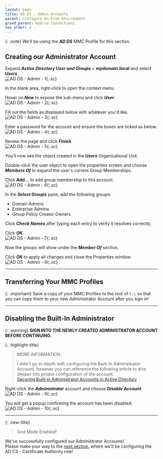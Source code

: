 ```yaml
---
layout: page
title: AD DS - Admin Accounts
parent: Configure On-Prem Environment
grand_parent: Hybrid Connections
nav_order: 3
---
```




{: .note}
We'll be using the ***AD DS*** MMC Profile for this section.  


## Creating our Administrator Account


Expand ***Active Directory User and Groups*** > ***mydomain.local*** and select ***Users***.  
![](/assets/images/projects/project01/configure-on-prem/AD/admin-account-1.png "AD DS - Admin - 1"){:.sc}  

In the blank area, right-click to open the context menu.  

Hover on ***New*** to expose the sub-menu and click ***User***.  
![](/assets/images/projects/project01/configure-on-prem/AD/admin-account-2.png "AD DS - Admin - 2"){:.sc}  

Fill out the fields as displayed below with whatever you'd like.  
![](/assets/images/projects/project01/configure-on-prem/AD/admin-account-3.png "AD DS - Admin - 3"){:.sc}  

Enter a password for the account and ensure the boxes are ticked as below.  
![](/assets/images/projects/project01/configure-on-prem/AD/admin-account-4.png "AD DS - Admin - 4"){:.sc}  

Review the page and click ***Finish***.  
![](/assets/images/projects/project01/configure-on-prem/AD/admin-account-5.png "AD DS - Admin - 5"){:.sc}  

You'll now see the object created in the ***Users*** Organizational Unit.  

Double-click the user object to open the properties screen and choose ***Members Of*** to expand the user's current Group Memberships.  

Click ***Add...*** to add group membership to this account.  
![](/assets/images/projects/project01/configure-on-prem/AD/admin-account-6.png "AD DS - Admin - 6"){:.sc}  

In the ***Select Groups*** pane, add the following groups:  
- Domain Admins  
- Enterprise Admins  
- Group Policy Creator Owners  

Click ***Check Names*** after typing each entry to verify it resolves correctly.  

Click ***OK***.  
![](/assets/images/projects/project01/configure-on-prem/AD/admin-account-7.png "AD DS - Admin - 7"){:.sc}  

Now the groups will show under the ***Member Of*** section.  

Click ***OK*** to apply all changes and close the Properties window.  
![](/assets/images/projects/project01/configure-on-prem/AD/admin-account-8.png "AD DS - Admin - 8"){:.sc}  



---



## Transferring Your MMC Profiles


{: .important}
Save a copy of your MMC Profiles to the root of `C:\` so that you can copy them to your new Administrator Account after you sign in!  



---



## Disabling the Built-In Administrator


{: .warning}
**SIGN INTO THE NEWLY CREATED ADMINISTRATOR ACCOUNT BEFORE CONTINUING.**  


{: .highlight-title}
> MORE INFORMATION
> 
> I didn't go in-depth with configuring the Built-In Adminsitrator Account, however you can reference the following article to dive deeper into proper configuration of the account.    
> [Securing Built-in Administrator Accounts in Active Directory]  


Right-click the ***Administrator*** account and choose ***Disable Account***.  
![](/assets/images/projects/project01/configure-on-prem/AD/admin-account-9.png "AD DS - Admin - 9"){:.sc}  

You will get a popup confirming the account has been disabled.  
![](/assets/images/projects/project01/configure-on-prem/AD/admin-account-10.png "AD DS - Admin - 10"){:.sc}  



---



{: .new-title}
> God Mode Enabled!
>
We've successfully configured our Administrator Accounts!  
Please make your way to the [next section], where we'll be configuring the AD CS - Certificate Authority role!  



[next section]: /projects/project01/project01_children/project01_configure-onprem-ca
[Securing Built-in Administrator Accounts in Active Directory]: https://learn.microsoft.com/en-us/windows-server/identity/ad-ds/plan/security-best-practices/appendix-d--securing-built-in-administrator-accounts-in-active-directory